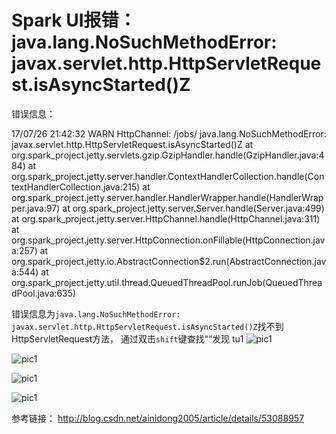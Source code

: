 # Spark UI报错：java.lang.NoSuchMethodError: javax.servlet.http.HttpServletRequest.isAsyncStarted()Z


错误信息：

17/07/26 21:42:32 WARN HttpChannel: /jobs/
java.lang.NoSuchMethodError: javax.servlet.http.HttpServletRequest.isAsyncStarted()Z
	at org.spark_project.jetty.servlets.gzip.GzipHandler.handle(GzipHandler.java:484)
	at org.spark_project.jetty.server.handler.ContextHandlerCollection.handle(ContextHandlerCollection.java:215)
	at org.spark_project.jetty.server.handler.HandlerWrapper.handle(HandlerWrapper.java:97)
	at org.spark_project.jetty.server.Server.handle(Server.java:499)
	at org.spark_project.jetty.server.HttpChannel.handle(HttpChannel.java:311)
	at org.spark_project.jetty.server.HttpConnection.onFillable(HttpConnection.java:257)
	at org.spark_project.jetty.io.AbstractConnection$2.run(AbstractConnection.java:544)
	at org.spark_project.jetty.util.thread.QueuedThreadPool.runJob(QueuedThreadPool.java:635)



错误信息为`java.lang.NoSuchMethodError: javax.servlet.http.HttpServletRequest.isAsyncStarted()Z`找不到HttpServletRequest方法，
通过双击`shift`键查找“”发现
tu1
![pic1](file:///Users/sunlu/Documents/workspace/IDEA/Github/LearnDiary/images/Spark/spark.error.01.png)







![pic1](file:///Users/sunlu/Documents/workspace/IDEA/Github/LearnDiary/images/Spark/spark.error.02.png)





![pic1](file:///Users/sunlu/Documents/workspace/IDEA/Github/LearnDiary/images/Spark/spark.error.03.png)




![pic1](file:///Users/sunlu/Documents/workspace/IDEA/Github/LearnDiary/images/Spark/spark.error.04.png)


参考链接：
<http://blog.csdn.net/ainidong2005/article/details/53088957>